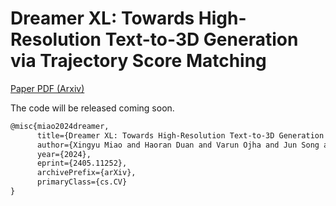 # Dreamer XL: Towards High-Resolution Text-to-3D Generation via Trajectory Score Matching

[Paper PDF (Arxiv)](https://arxiv.org/abs/2311.11284)

The code will be released coming soon.

```latex
@misc{miao2024dreamer,
      title={Dreamer XL: Towards High-Resolution Text-to-3D Generation via Trajectory Score Matching}, 
      author={Xingyu Miao and Haoran Duan and Varun Ojha and Jun Song and Tejal Shah and Yang Long and Rajiv Ranjan},
      year={2024},
      eprint={2405.11252},
      archivePrefix={arXiv},
      primaryClass={cs.CV}
}
```
